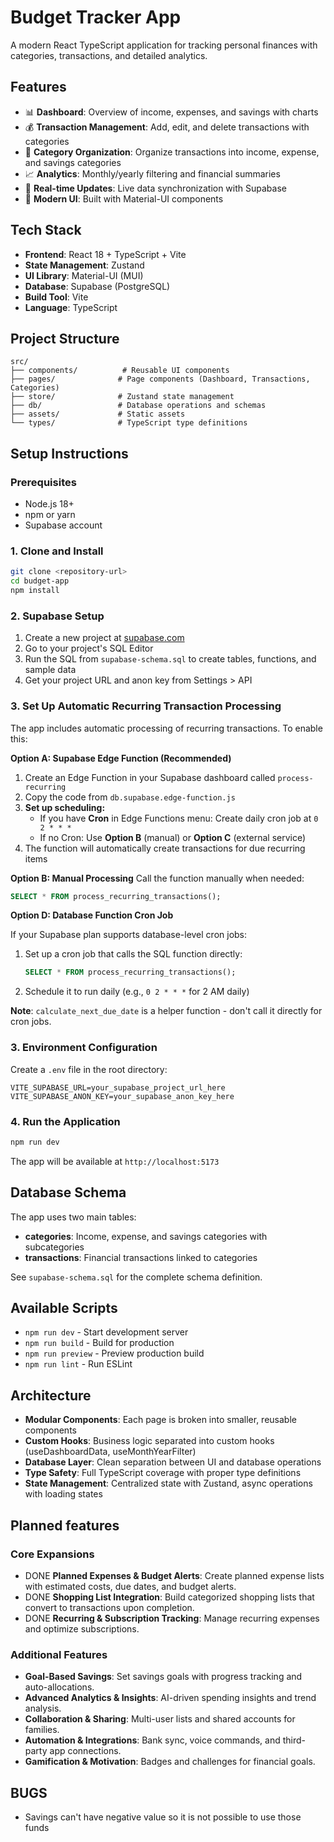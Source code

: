 # Budget Tracker App

A modern React TypeScript application for tracking personal finances with categories, transactions, and detailed analytics.

## Features

-   📊 **Dashboard**: Overview of income, expenses, and savings with charts
-   💰 **Transaction Management**: Add, edit, and delete transactions with categories
-   📁 **Category Organization**: Organize transactions into income, expense, and savings categories
-   📈 **Analytics**: Monthly/yearly filtering and financial summaries
-   🔄 **Real-time Updates**: Live data synchronization with Supabase
-   🎨 **Modern UI**: Built with Material-UI components

## Tech Stack

-   **Frontend**: React 18 + TypeScript + Vite
-   **State Management**: Zustand
-   **UI Library**: Material-UI (MUI)
-   **Database**: Supabase (PostgreSQL)
-   **Build Tool**: Vite
-   **Language**: TypeScript

## Project Structure

```
src/
├── components/          # Reusable UI components
├── pages/              # Page components (Dashboard, Transactions, Categories)
├── store/              # Zustand state management
├── db/                 # Database operations and schemas
├── assets/             # Static assets
└── types/              # TypeScript type definitions
```

## Setup Instructions

### Prerequisites

-   Node.js 18+
-   npm or yarn
-   Supabase account

### 1. Clone and Install

```bash
git clone <repository-url>
cd budget-app
npm install
```

### 2. Supabase Setup

1. Create a new project at [supabase.com](https://supabase.com)
2. Go to your project's SQL Editor
3. Run the SQL from `supabase-schema.sql` to create tables, functions, and sample data
4. Get your project URL and anon key from Settings > API

### 3. Set Up Automatic Recurring Transaction Processing

The app includes automatic processing of recurring transactions. To enable this:

**Option A: Supabase Edge Function (Recommended)**

1. Create an Edge Function in your Supabase dashboard called `process-recurring`
2. Copy the code from `db.supabase.edge-function.js`
3. **Set up scheduling:**
    - If you have **Cron** in Edge Functions menu: Create daily cron job at `0 2 * * *`
    - If no Cron: Use **Option B** (manual) or **Option C** (external service)
4. The function will automatically create transactions for due recurring items

**Option B: Manual Processing** Call the function manually when needed:

```sql
SELECT * FROM process_recurring_transactions();
```

**Option D: Database Function Cron Job**

If your Supabase plan supports database-level cron jobs:

1. Set up a cron job that calls the SQL function directly:
    ```sql
    SELECT * FROM process_recurring_transactions();
    ```
2. Schedule it to run daily (e.g., `0 2 * * *` for 2 AM daily)

**Note**: `calculate_next_due_date` is a helper function - don't call it directly for cron jobs.

### 3. Environment Configuration

Create a `.env` file in the root directory:

```env
VITE_SUPABASE_URL=your_supabase_project_url_here
VITE_SUPABASE_ANON_KEY=your_supabase_anon_key_here
```

### 4. Run the Application

```bash
npm run dev
```

The app will be available at `http://localhost:5173`

## Database Schema

The app uses two main tables:

-   **categories**: Income, expense, and savings categories with subcategories
-   **transactions**: Financial transactions linked to categories

See `supabase-schema.sql` for the complete schema definition.

## Available Scripts

-   `npm run dev` - Start development server
-   `npm run build` - Build for production
-   `npm run preview` - Preview production build
-   `npm run lint` - Run ESLint

## Architecture

-   **Modular Components**: Each page is broken into smaller, reusable components
-   **Custom Hooks**: Business logic separated into custom hooks (useDashboardData, useMonthYearFilter)
-   **Database Layer**: Clean separation between UI and database operations
-   **Type Safety**: Full TypeScript coverage with proper type definitions
-   **State Management**: Centralized state with Zustand, async operations with loading states

## Planned features

### Core Expansions

-   DONE **Planned Expenses & Budget Alerts**: Create planned expense lists with estimated costs, due dates, and budget alerts.
-   DONE **Shopping List Integration**: Build categorized shopping lists that convert to transactions upon completion.
-   DONE **Recurring & Subscription Tracking**: Manage recurring expenses and optimize subscriptions.

### Additional Features

-   **Goal-Based Savings**: Set savings goals with progress tracking and auto-allocations.
-   **Advanced Analytics & Insights**: AI-driven spending insights and trend analysis.
-   **Collaboration & Sharing**: Multi-user lists and shared accounts for families.
-   **Automation & Integrations**: Bank sync, voice commands, and third-party app connections.
-   **Gamification & Motivation**: Badges and challenges for financial goals.

## BUGS

-   Savings can't have negative value so it is not possible to use those funds
